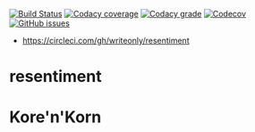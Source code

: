 [![Build Status](https://api.travis-ci.org/writeonly/resentiment.svg?branch=master)](https://travis-ci.org/writeonly/resentiment)
[![Codacy coverage](https://img.shields.io/codacy/coverage/c44df2d9c89a4809896914fd1a40bedd.svg)](https://www.codacy.com/app/writeonly/resentiment/dashboard)
[![Codacy grade](https://img.shields.io/codacy/grade/e27821fb6289410b8f58338c7e0bc686.svg)](https://www.codacy.com/app/writeonly/resentiment/dashboard)
[![Codecov](https://img.shields.io/codecov/c/github/writeonly/resentiment.svg)](https://codecov.io/gh/writeonly/resentiment)
[![GitHub issues](https://img.shields.io/github/issues/writeonly/resentiment.svg)](https://github.com/writeonly/resentiment/issues)

* https://circleci.com/gh/writeonly/resentiment

# resentiment
# Kore'n'Korn
